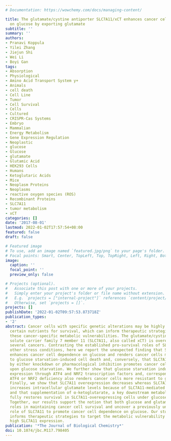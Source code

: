 ```yaml
---
# Documentation: https://wowchemy.com/docs/managing-content/

title: The glutamate/cystine antiporter SLC7A11/xCT enhances cancer cell dependency
  on glucose by exporting glutamate
subtitle: ''
summary: ''
authors:
- Pranavi Koppula
- Yilei Zhang
- Jiejun Shi
- Wei Li
- Boyi Gan
tags:
- Absorption
- Physiological
- Amino Acid Transport System y+
- Animals
- cell death
- Cell Line
- Tumor
- Cell Survival
- Cells
- Cultured
- CRISPR-Cas Systems
- Embryo
- Mammalian
- Energy Metabolism
- Gene Expression Regulation
- Neoplastic
- glucose
- Glucose
- glutamate
- Glutamic Acid
- HEK293 Cells
- Humans
- Ketoglutaric Acids
- Mice
- Neoplasm Proteins
- Neoplasms
- reactive oxygen species (ROS)
- Recombinant Proteins
- SLC7A11
- tumor metabolism
- xCT
categories: []
date: '2017-08-01'
lastmod: 2022-01-02T17:57:54+08:00
featured: false
draft: false

# Featured image
# To use, add an image named `featured.jpg/png` to your page's folder.
# Focal points: Smart, Center, TopLeft, Top, TopRight, Left, Right, BottomLeft, Bottom, BottomRight.
image:
  caption: ''
  focal_point: ''
  preview_only: false

# Projects (optional).
#   Associate this post with one or more of your projects.
#   Simply enter your project's folder or file name without extension.
#   E.g. `projects = ["internal-project"]` references `content/project/deep-learning/index.md`.
#   Otherwise, set `projects = []`.
projects: []
publishDate: '2022-01-02T09:57:53.873718Z'
publication_types:
- '2'
abstract: Cancer cells with specific genetic alterations may be highly dependent on
  certain nutrients for survival, which can inform therapeutic strategies to target
  these cancer-specific metabolic vulnerabilities. The glutamate/cystine antiporter
  solute carrier family 7 member 11 (SLC7A11, also called xCT) is overexpressed in
  several cancers. Contrasting the established pro-survival roles of SLC7A11 under
  other stress conditions, here we report the unexpected finding that SLC7A11 overexpression
  enhances cancer cell dependence on glucose and renders cancer cells more sensitive
  to glucose starvation-induced cell death and, conversely, that SLC7A11 deficiency
  by either knockdown or pharmacological inhibition promotes cancer cell survival
  upon glucose starvation. We further show that glucose starvation induces SLC7A11
  expression through ATF4 and NRF2 transcription factors and, correspondingly, that
  ATF4 or NRF2 deficiency also renders cancer cells more resistant to glucose starvation.
  Finally, we show that SLC7A11 overexpression decreases whereas SLC7A11 deficiency
  increases intracellular glutamate levels because of SLC7A11-mediated glutamate export
  and that supplementation of α-ketoglutarate, a key downstream metabolite of glutamate,
  fully restores survival in SLC7A11-overexpressing cells under glucose starvation.
  Together, our results support the notion that both glucose and glutamate have important
  roles in maintaining cancer cell survival and uncover a previously unappreciated
  role of SLC7A11 to promote cancer cell dependence on glucose. Our study therefore
  informs therapeutic strategies to target the metabolic vulnerability in tumors with
  high SLC7A11 expression.
publication: '*The Journal of Biological Chemistry*'
doi: 10.1074/jbc.M117.798405
---
```

